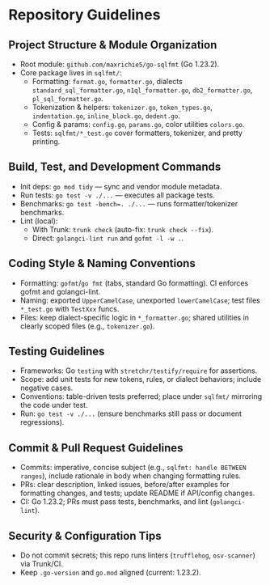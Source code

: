 # Repository Guidelines

## Project Structure & Module Organization

- Root module: `github.com/maxrichie5/go-sqlfmt` (Go 1.23.2).
- Core package lives in `sqlfmt/`:
  - Formatting: `format.go`, `formatter.go`, dialects `standard_sql_formatter.go`, `n1ql_formatter.go`, `db2_formatter.go`, `pl_sql_formatter.go`.
  - Tokenization & helpers: `tokenizer.go`, `token_types.go`, `indentation.go`, `inline_block.go`, `dedent.go`.
  - Config & params: `config.go`, `params.go`, color utilities `colors.go`.
  - Tests: `sqlfmt/*_test.go` cover formatters, tokenizer, and pretty printing.

## Build, Test, and Development Commands

- Init deps: `go mod tidy` — sync and vendor module metadata.
- Run tests: `go test -v ./...` — executes all package tests.
- Benchmarks: `go test -bench=. ./...` — runs formatter/tokenizer benchmarks.
- Lint (local):
  - With Trunk: `trunk check` (auto-fix: `trunk check --fix`).
  - Direct: `golangci-lint run` and `gofmt -l -w .`.

## Coding Style & Naming Conventions

- Formatting: `gofmt`/`go fmt` (tabs, standard Go formatting). CI enforces gofmt and golangci-lint.
- Naming: exported `UpperCamelCase`, unexported `lowerCamelCase`; test files `*_test.go` with `TestXxx` funcs.
- Files: keep dialect-specific logic in `*_formatter.go`; shared utilities in clearly scoped files (e.g., `tokenizer.go`).

## Testing Guidelines

- Frameworks: Go `testing` with `stretchr/testify/require` for assertions.
- Scope: add unit tests for new tokens, rules, or dialect behaviors; include negative cases.
- Conventions: table-driven tests preferred; place under `sqlfmt/` mirroring the code under test.
- Run: `go test -v ./...` (ensure benchmarks still pass or document regressions).

## Commit & Pull Request Guidelines

- Commits: imperative, concise subject (e.g., `sqlfmt: handle BETWEEN ranges`), include rationale in body when changing formatting rules.
- PRs: clear description, linked issues, before/after examples for formatting changes, and tests; update README if API/config changes.
- CI: Go 1.23.2; PRs must pass tests, benchmarks, and lint (`golangci-lint`).

## Security & Configuration Tips

- Do not commit secrets; this repo runs linters (`trufflehog`, `osv-scanner`) via Trunk/CI.
- Keep `.go-version` and `go.mod` aligned (current: 1.23.2).
